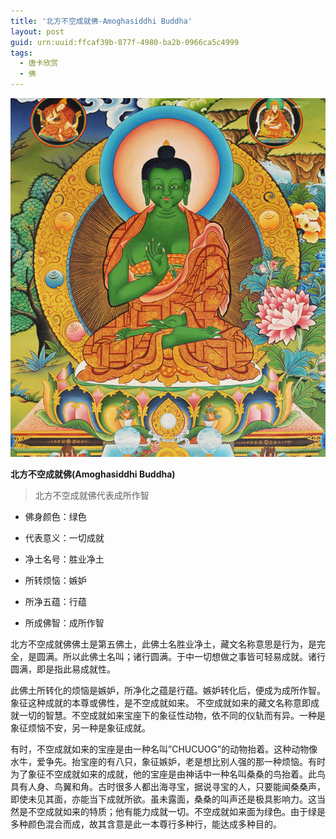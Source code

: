 ```yaml
---
title: '北方不空成就佛-Amoghasiddhi Buddha'
layout: post
guid: urn:uuid:ffcaf39b-877f-4980-ba2b-0966ca5c4999
tags:
  - 唐卡欣赏
  - 佛
---
```



[![YamdrokTso](/media/files/2006/09/07/Amoghasiddhi%20Buddha.jpg)](http://lszb811.qiniudn.com/Amoghasiddhi%20Buddha.jpg)

**北方不空成就佛(Amoghasiddhi Buddha)**

>北方不空成就佛代表成所作智

*  佛身颜色：绿色

*  代表意义：一切成就

*  净土名号：胜业净土

*  所转烦恼：嫉妒

*  所净五蕴：行蕴

*  所成佛智：成所作智 　　

北方不空成就佛佛土是第五佛土，此佛土名胜业净土，藏文名称意思是行为，是完全，是圆满。所以此佛土名叫；诸行圆满。于中一切想做之事皆可轻易成就。诸行圆满，即是指此易成就性。

此佛土所转化的烦恼是嫉妒，所净化之蕴是行蕴。嫉妒转化后，便成为成所作智。象征这种成就的本尊或佛性，是不空成就如来。 不空成就如来的藏文名称意即成就一切的智慧。不空成就如来宝座下的象征性动物，依不同的仪轨而有异。一种是象征烦恼不安，另一种是象征成就。

有时，不空成就如来的宝座是由一种名叫”CHUCUOG”的动物抬着。这种动物像水牛，爱争先。抬宝座的有八只，象征嫉妒，老是想比别人强的那一种烦恼。有时为了象征不空成就如来的成就，他的宝座是由神话中一种名叫桑桑的鸟抬着。此鸟具有人身、鸟翼和角。古时很多人都出海寻宝，据说寻宝的人，只要能闻桑桑声，即使未见其面，亦能当下成就所欲。虽未露面，桑桑的叫声还是极具影响力。这当然是不空成就如来的特质；他有能力成就一切。不空成就如来面为绿色。由于绿是多种颜色混合而成，故其含意是此一本尊行多种行，能达成多种目的。
